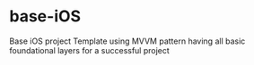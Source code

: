 # base-iOS
Base iOS project Template using MVVM pattern having all basic foundational layers for a successful project
